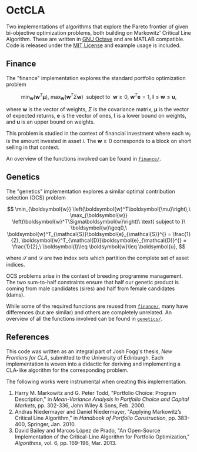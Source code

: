 # OctCLA

Two implementations of algorithms that explore the Pareto frontier of given bi-objective optimization problems, both building on Markowitz' Critical Line Algorithm. These are written in [GNU Octave](https://www.gnu.org/software/octave/) and are MATLAB compatible. Code is released under the [MIT License](LICENSE) and example usage is included.

## Finance

The "finance" implementation explores the standard portfolio optimization problem

$$
    \min_{\boldsymbol{w}} \left(\boldsymbol{w}^T\boldsymbol{\mu}\right),\ \max_{\boldsymbol{w}} \left(\boldsymbol{w}^T\Sigma\boldsymbol{w}\right)\ \text{ subject to }\ \boldsymbol{w}\geq0,\ \boldsymbol{w}^T\boldsymbol{e} = 1,\ \boldsymbol{l}\leq \boldsymbol{w}\leq \boldsymbol{u},
$$

where $\boldsymbol{w}$ is the vector of weights, $\Sigma$ is the covariance matrix, $\boldsymbol{\mu}$ is the vector of expected returns, $\boldsymbol{e}$ is the vector of ones, $\boldsymbol{l}$ is a lower bound on weights, and $\boldsymbol{u}$ is an upper bound on weights.

This problem is studied in the context of financial investment where each $w_i$ is the amount invested in asset $i$. The $\boldsymbol{w}\geq0$ corresponds to a block on short selling in that context.

An overview of the functions involved can be found in [`finance/`](finance/README.md).

## Genetics

The "genetics" implementation explores a similar optimal contribution selection (OCS) problem

$$
    \min_{\boldsymbol{w}} \left(\boldsymbol{w}^T\boldsymbol{\mu}\right),\ \max_{\boldsymbol{w}} \left(\boldsymbol{w}^T\Sigma\boldsymbol{w}\right)\ \text{ subject to }\ \boldsymbol{w}\geq0,\ \boldsymbol{w}^T_{\mathcal{S}}\boldsymbol{e}_{\mathcal{S}}^{} = \frac{1}{2}, \boldsymbol{w}^T_{\mathcal{D}}\boldsymbol{e}_{\mathcal{D}}^{} = \frac{1}{2},\ \boldsymbol{l}\leq \boldsymbol{w}\leq \boldsymbol{u},
$$

where $\mathcal{S}$ and $\mathcal{D}$ are two index sets which partition the complete set of asset indices.

OCS problems arise in the context of breeding programme management. The two sum-to-half constraints ensure that half our genetic product is coming from male candidates (sires) and half from female candidates (dams).

While some of the required functions are reused from [`finance/`](finance/), many have differences (but are similar) and others are completely unrelated. An overview of all the functions involved can be found in [`genetics/`](genetics/README.md).

## References

This code was written as an integral part of Josh Fogg's thesis, _New Frontiers for CLA_, submitted to the University of Edinburgh. Each implementation is woven into a didactic for deriving and implementing a CLA-like algorithm for the corresponding problem.

The following works were instrumental when creating this implementation.

1. Harry M. Markowitz and G. Peter Todd, "Portfolio Choice: Program Description," in _Mean-Variance Analysis in Portfolio Choice and Capital Markets_, pp. 302-336, John Wiley & Sons, Feb. 2000.
2. Andras Niedermayer and Daniel Niedermayer, "Applying Markowitz’s Critical Line Algorithm," in _Handbook of Portfolio Construction_, pp. 383-400, Springer, Jan. 2010.
3. David Bailey and Marcos López de Prado, "An Open-Source Implementation of the Critical-Line Algorithm for Portfolio Optimization," _Algorithms_, vol. 6, pp. 169-196, Mar. 2013.
